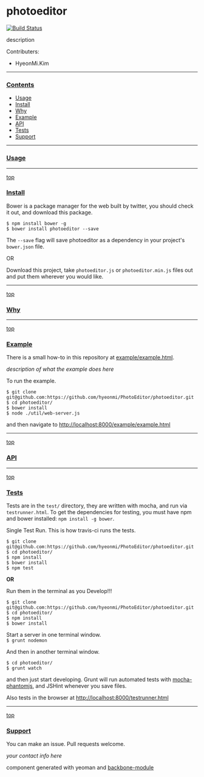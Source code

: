 # photoeditor

[![Build Status](https://secure.travis-ci.org/https://github.com/hyeonmi/PhotoEditor/photoeditor.png?branch=master)](https://travis-ci.org/https://github.com/hyeonmi/PhotoEditor/photoeditor)

description

Contributers:

- HyeonMi.Kim

---
### [Contents](id:contents)
- [Usage](#usage)
- [Install](#install)
- [Why](#why)
- [Example](#example)
- [API](#api)
- [Tests](#tests)
- [Support](#support)

---
### [Usage](id:usage)


---
[top](#contents)
### [Install](id:install)

Bower is a package manager for the web built by twitter, you should check it out, and download this package.

`$ npm install bower -g`  
`$ bower install photoeditor --save `

The `--save` flag will save photoeditor as a dependency in your project's `bower.json` file.

OR  

Download this project, take `photoeditor.js` or `photoeditor.min.js` files out and put them wherever you would like.

---
[top](#contents)
### [Why](id:why)

---
[top](#contents)
### [Example](id:example)

There is a small how-to in this repository at [example/example.html](https://github.com/https://github.com/hyeonmi/PhotoEditor/photoeditor/blob/master/example/example.html). 

_description of what the example does here_

To run the example.

```
$ git clone git@github.com:https://github.com/hyeonmi/PhotoEditor/photoeditor.git
$ cd photoeditor/
$ bower install
$ node ./util/web-server.js
```

and then navigate to <http://localhost:8000/example/example.html>

---
[top](#contents)
### [API](id:api)

---
[top](#contents)
### [Tests](id:tests)

Tests are in the `test/` directory, they are written with mocha, and run via `testrunner.html`. To get the dependencies for testing, you must have npm and bower installed: `npm install -g bower`.

Single Test Run. This is how travis-ci runs the tests.

```
$ git clone git@github.com:https://github.com/hyeonmi/PhotoEditor/photoeditor.git  
$ cd photoeditor/
$ npm install
$ bower install
$ npm test
```

**OR**  

Run them in the terminal as you Develop!!!

```
$ git clone git@github.com:https://github.com/hyeonmi/PhotoEditor/photoeditor.git  
$ cd photoeditor/
$ npm install
$ bower install
```

Start a server in one terminal window.  
`$ grunt nodemon`

And then in another terminal window.

```   
$ cd photoeditor/ 
$ grunt watch
```

and then just start developing. Grunt will run automated tests with [mocha-phantomjs](https://github.com/metaskills/mocha-phantomjs), and JSHint whenever you save files.

Also tests in the browser at <http://localhost:8000/testrunner.html>

---
[top](#contents)
### [Support](id:support)

You can make an issue. Pull requests welcome.

_your contact info here_

component generated with yeoman and [backbone-module](https://github.com/nackjicholson/generator-backbone-module)